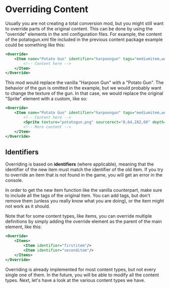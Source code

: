 # Overriding Content

Usually you are not creating a total conversion mod, but you might still want to override parts of the original content. This can be done by using the "override" elements in the xml configuration files. For example, the content of the potatogun.xml file included in the previous content package example could be something like this:

```xml
<Override>
    <Item name="Potato Gun" identifier="harpoongun" tags="mediumitem,weapon,gun">
        <!-- Content here -->
    </Item>
</Override>
```

This mod would replace the vanilla "Harpoon Gun" with a "Potato Gun". The behavior of the gun is omitted in the example, but we would probably want to change the texture of the gun. In that case, we would replace the original "Sprite" element with a custom, like so:

```xml
<Override>
    <Item name="Potato Gun" identifier="harpoongun" tags="mediumitem,weapon,gun">
        <!-- Content here -->
        <Sprite texture="potatogun.png" sourcerect="0,64,282,60" depth="0.55" origin="0.5,0.5"/>
        <!-- More content -->
    </Item>
</Override>
```

## Identifiers

Overriding is based on **identifiers** (where applicable), meaning that the identifier of the new item must match the identifier of the old item. If you try to override an item that is not found in the game, you will get an error in the console.

In order to get the new item function like the vanilla counterpart, make sure to include all the tags of the original item. You can add tags, but don't remove them (unless you really know what you are doing), or the item might not work as it should.

Note that for some content types, like items, you can override multiple definitions by simply adding the override element as the parent of the main element, like this:

```xml
<Override>
    <Items>
        <Item identifier="firstitem"/>
        <Item identifier="seconditem"/>
    </Items>
</Override>
```

Overriding is already implemented for most content types, but not every single one of them. In the future, you will be able to modify all the content types. Next, let's have a look at the various content types we have.
